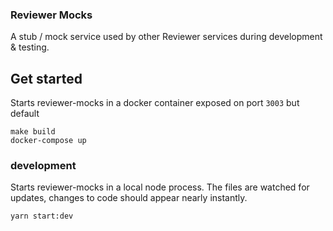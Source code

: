 ### Reviewer Mocks

A stub / mock service used by other Reviewer services during development & testing.

## Get started

Starts reviewer-mocks in a docker container exposed on port `3003` but default

```
make build
docker-compose up
```

### development

Starts reviewer-mocks in a local node process. The files are watched for updates, changes to code should appear nearly instantly.
```
yarn start:dev
```